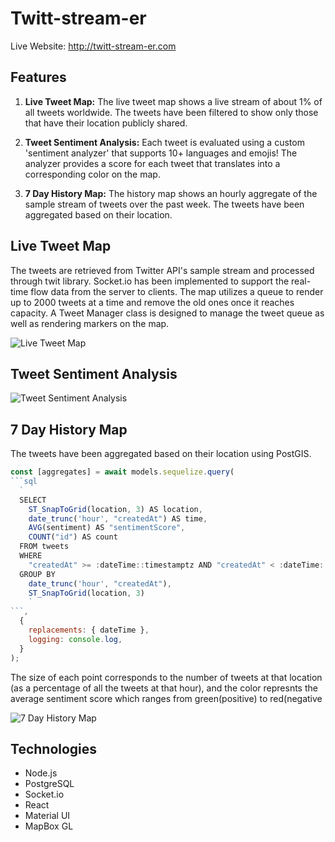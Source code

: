 # Twitt-stream-er

Live Website: http://twitt-stream-er.com

## Features

1. **Live Tweet Map:** 
The live tweet map shows a live stream of about 1% of all tweets worldwide. The tweets have been filtered to show only those that have their location publicly shared. 

2. **Tweet Sentiment Analysis:** 
Each tweet is evaluated using a custom 'sentiment analyzer' that supports 10+ languages and emojis! The analyzer provides a score for each tweet that translates into a corresponding color on the map.

3. **7 Day History Map:** 
The history map shows an hourly aggregate of the sample stream of tweets over the past week. The tweets have been aggregated based on their location.

## Live Tweet Map
The tweets are retrieved from Twitter API's sample stream and processed through twit library. Socket.io has been implemented to support the real-time flow data from the server to clients. The map utilizes a queue to render up to 2000 tweets at a time and remove the old ones once it reaches capacity. A Tweet Manager class is designed to manage the tweet queue as well as rendering markers on the map. 

![Live Tweet Map](https://github.com/kiana-h/twitt-stream-er/blob/master/readme_assets/live-map.png)

## Tweet Sentiment Analysis

![Tweet Sentiment Analysis](https://github.com/kiana-h/twitt-stream-er/blob/master/readme_assets/tweet-analysis.png)

## 7 Day History Map
The tweets have been aggregated based on their location using PostGIS. 
```js
const [aggregates] = await models.sequelize.query(
```sql
  `
  SELECT
    ST_SnapToGrid(location, 3) AS location,
    date_trunc('hour', "createdAt") AS time,
    AVG(sentiment) AS "sentimentScore",
    COUNT("id") AS count
  FROM tweets
  WHERE
    "createdAt" >= :dateTime::timestamptz AND "createdAt" < :dateTime::timestamptz + interval '1' hour
  GROUP BY
    date_trunc('hour', "createdAt"),
    ST_SnapToGrid(location, 3)
    `
```,
  {
    replacements: { dateTime },
    logging: console.log,
  }
);
```
The size of each point corresponds to the number of tweets at that location (as a percentage of all the tweets at that hour), and the color represnts the average sentiment score which ranges from green(positive) to red(negative

![7 Day History Map](https://github.com/kiana-h/twitt-stream-er/blob/master/readme_assets/history-map.png)

## Technologies

- Node.js
- PostgreSQL
- Socket.io
- React
- Material UI
- MapBox GL
